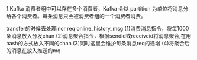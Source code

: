 

1.Kafka 消费者组中可以存在多个消费者，Kafka 会以 partition 为单位将消息分给各个消费者。每条消息只会被消费者组的一个消费者消费。

transfer的时候去处理incr req
online_history_msg 
(1)消费消息指令，将每1000条消息放入分发chan
(2)消息聚合指令，根据sendid或receiveid将消息聚合,在用hash的方式放入不同的chan
(3)同时这里会维护每条消息req的递增
(4)将聚合后的消息在放入推送的mq
